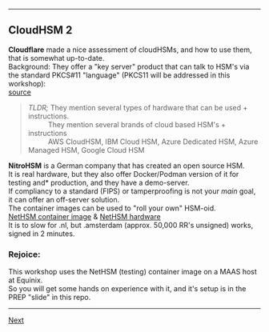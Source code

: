 ----------------------
## CloudHSM 2
**Cloudflare** made a nice assessment of cloudHSMs, and how to use them,
that is somewhat up-to-date.  
Background: They offer a "key server" product that can talk to HSM's via the
standard PKCS#11 "language" (PKCS11 will be addressed in this workshop):  
[source](https://developers.cloudflare.com/ssl/keyless-ssl/hardware-security-modules)
>*TLDR;* They mention several types of hardware that can be used + instructions.  
>          They mention several brands of cloud based HSM\'s + instructions  
>          AWS CloudHSM, IBM Cloud HSM, Azure Dedicated HSM, Azure Managed HSM, Google Cloud HSM

**NitroHSM** is a German company that has created an open source HSM.  
It is real hardware, but they also offer Docker/Podman version of it for testing and* production, and they have a demo-server.  
If compliancy to a standard (FIPS) or tamperproofing is not your *main* goal, it can offer an off-server
solution.  
The container images can be used to "roll your own" HSM-oid.  
[NetHSM container image](https://hub.docker.com/r/nitrokey/nethsm) &
[NetHSM hardware](https://www.nitrokey.com/products/nethsm)  
It is to slow for .nl, but .amsterdam (approx. 50,000 RR's unsigned) works, signed in 2 minutes.  

### Rejoice:
This workshop uses the NetHSM (testing) container image on a MAAS host at Equinix.  
So you will get some hands on experience with it, and it's setup is in the PREP "slide" in this repo.

-------------------
[Next](https://github.com/niek-sidn/hsm_workshop_nethsm/blob/main/Slide14.md)
